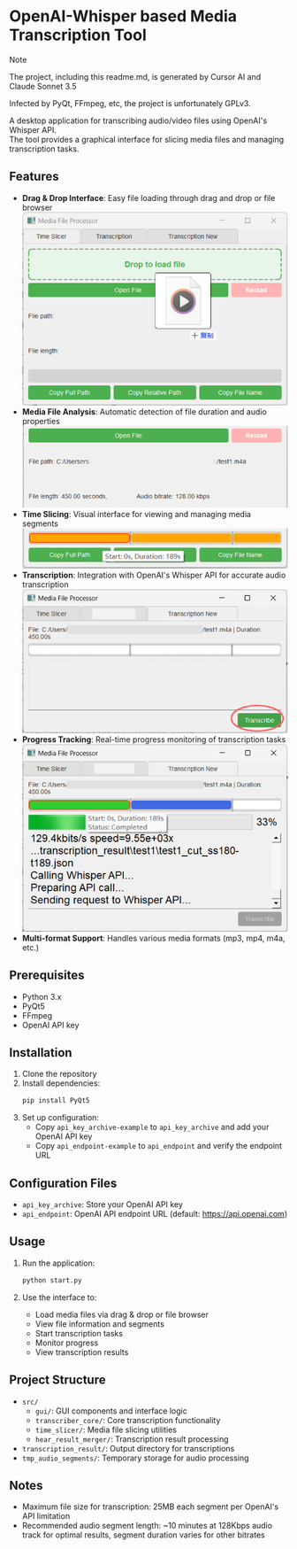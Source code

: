 # OpenAI-Whisper based Media Transcription Tool

> [!NOTE]  
> The project, including this readme.md, is generated by Cursor AI and Claude Sonnet 3.5
> 
> Infected by PyQt, FFmpeg, etc, the project is unfortunately GPLv3.


A desktop application for transcribing audio/video files using OpenAI's Whisper API.  
The tool provides a graphical interface for slicing media files and managing transcription tasks.

## Features

- **Drag & Drop Interface**: Easy file loading through drag and drop or file browser
![alt text](drag-and-drop-feature.png)
- **Media File Analysis**: Automatic detection of file duration and audio properties
![alt text](media-file-analyzation.png)
- **Time Slicing**: Visual interface for viewing and managing media segments
![alt text](time-slice-bar-normal.png)
- **Transcription**: Integration with OpenAI's Whisper API for accurate audio transcription
![alt text](one-click-transcribe.png)
- **Progress Tracking**: Real-time progress monitoring of transcription tasks
![alt text](transcribe-in-progress.png)
- **Multi-format Support**: Handles various media formats (mp3, mp4, m4a, etc.)

## Prerequisites

- Python 3.x
- PyQt5
- FFmpeg
- OpenAI API key

## Installation

1. Clone the repository
2. Install dependencies:
    ```bash
    pip install PyQt5
    ```
3. Set up configuration:
   - Copy `api_key_archive-example` to `api_key_archive` and add your OpenAI API key
   - Copy `api_endpoint-example` to `api_endpoint` and verify the endpoint URL

## Configuration Files

- `api_key_archive`: Store your OpenAI API key
- `api_endpoint`: OpenAI API endpoint URL (default: https://api.openai.com)

## Usage

1. Run the application:
    ```bash
    python start.py
    ```


2. Use the interface to:
   - Load media files via drag & drop or file browser
   - View file information and segments
   - Start transcription tasks
   - Monitor progress
   - View transcription results

## Project Structure

- `src/`
  - `gui/`: GUI components and interface logic
  - `transcriber_core/`: Core transcription functionality
  - `time_slicer/`: Media file slicing utilities
  - `hear_result_merger/`: Transcription result processing
- `transcription_result/`: Output directory for transcriptions
- `tmp_audio_segments/`: Temporary storage for audio processing

## Notes

- Maximum file size for transcription: 25MB each segment per OpenAI's API limitation
- Recommended audio segment length: ~10 minutes at 128Kbps audio track for optimal results, segment duration varies for other bitrates
